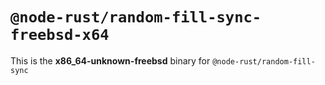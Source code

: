 # `@node-rust/random-fill-sync-freebsd-x64`

This is the **x86_64-unknown-freebsd** binary for `@node-rust/random-fill-sync`
